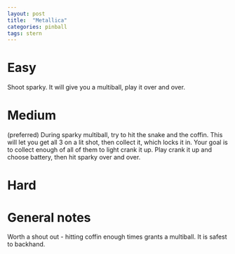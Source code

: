 ```yaml
---
layout: post
title:  "Metallica"
categories: pinball
tags: stern
---
```


# Easy
Shoot sparky. It will give you a multiball, play it over and over.

# Medium
(preferred) During sparky multiball, try to hit the snake and the coffin. This will let you get all 3 on a lit shot, then collect it, which locks it in. Your goal is to collect enough of all of them to light crank it up. Play crank it up and choose battery, then hit sparky over and over.

# Hard
# General notes
Worth a shout out - hitting coffin enough times grants a multiball. It is safest to backhand.


